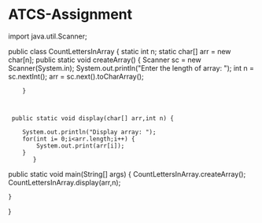 # ATCS-Assignment
import java.util.Scanner;

public class CountLettersInArray {
	static int n;
	 static char[] arr = new char[n];
	public static void createArray() {
		Scanner sc = new Scanner(System.in);
	    System.out.println("Enter the length of array: ");
	     int n = sc.nextInt();
	     arr = sc.next().toCharArray();	
	     
		}
	
	
	
	 public static void display(char[] arr,int n) {
		
    	System.out.println("Display array: ");
    	for(int i= 0;i<arr.length;i++) {
    		System.out.print(arr[i]);
    	}
    	   }
	

   

 
   public static void main(String[] args) {
	   CountLettersInArray.createArray();
	   CountLettersInArray.display(arr,n);
	   
    }  

}
